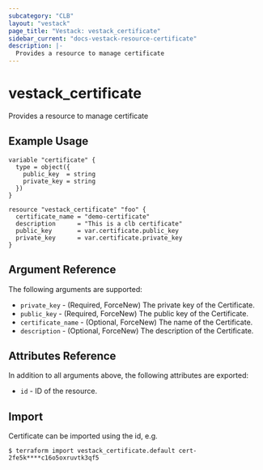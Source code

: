 ```yaml
---
subcategory: "CLB"
layout: "vestack"
page_title: "Vestack: vestack_certificate"
sidebar_current: "docs-vestack-resource-certificate"
description: |-
  Provides a resource to manage certificate
---
```

# vestack_certificate
Provides a resource to manage certificate
## Example Usage
```hcl
variable "certificate" {
  type = object({
    public_key  = string
    private_key = string
  })
}

resource "vestack_certificate" "foo" {
  certificate_name = "demo-certificate"
  description      = "This is a clb certificate"
  public_key       = var.certificate.public_key
  private_key      = var.certificate.private_key
}
```
## Argument Reference
The following arguments are supported:
* `private_key` - (Required, ForceNew) The private key of the Certificate.
* `public_key` - (Required, ForceNew) The public key of the Certificate.
* `certificate_name` - (Optional, ForceNew) The name of the Certificate.
* `description` - (Optional, ForceNew) The description of the Certificate.

## Attributes Reference
In addition to all arguments above, the following attributes are exported:
* `id` - ID of the resource.



## Import
Certificate can be imported using the id, e.g.
```
$ terraform import vestack_certificate.default cert-2fe5k****c16o5oxruvtk3qf5
```

